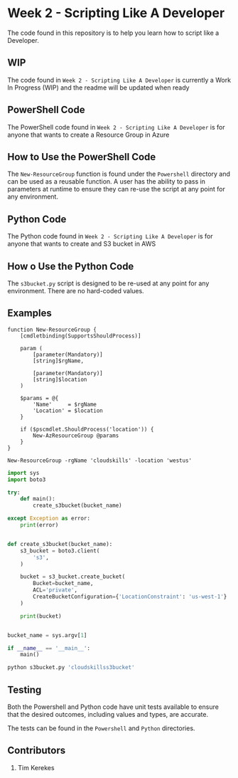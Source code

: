 # Week 2 - Scripting Like A Developer

The code found in this repository is to help you learn how to script like a Developer.

## WIP
The code found in `Week 2 - Scripting Like A Developer` is currently a Work In Progress (WIP) and the readme will be updated when ready

## PowerShell Code
The PowerShell code found in `Week 2 - Scripting Like A Developer` is for anyone that wants to create a Resource Group in Azure

## How to Use the PowerShell Code
The `New-ResourceGroup` function is found under the `Powershell` directory and can be used as a reusable function. A user has the ability to
pass in parameters at runtime to ensure they can re-use the script at any point for any environment.

## Python Code
The Python code found in `Week 2 - Scripting Like A Developer` is for anyone that wants to create and S3 bucket in AWS

## How o Use the Python Code
The `s3bucket.py` script is designed to be re-used at any point for any environment. There are no hard-coded values.

## Examples

```Pwsh
function New-ResourceGroup {
    [cmdletbinding(SupportsShouldProcess)]

    param (
        [parameter(Mandatory)]
        [string]$rgName,

        [parameter(Mandatory)]
        [string]$location
    )

    $params = @{
        'Name'     = $rgName
        'Location' = $location
    }

    if ($pscmdlet.ShouldProcess('location')) {
        New-AzResourceGroup @params
    }
}

New-ResourceGroup -rgName 'cloudskills' -location 'westus'
```

```Python
import sys
import boto3

try:
    def main():
        create_s3bucket(bucket_name)

except Exception as error:
    print(error)


def create_s3bucket(bucket_name):
    s3_bucket = boto3.client(
        's3',
    )

    bucket = s3_bucket.create_bucket(
        Bucket=bucket_name,
        ACL='private',
        CreateBucketConfiguration={'LocationConstraint': 'us-west-1'}
    )

    print(bucket)


bucket_name = sys.argv[1]

if __name__ == '__main__':
    main()

python s3bucket.py 'cloudskillss3bucket'
```

## Testing
Both the Powershell and Python code have unit tests available to ensure that the desired outcomes, including values and types, are accurate.

The tests can be found in the `Powershell` and `Python` directories.

## Contributors
1. Tim Kerekes